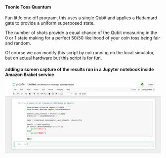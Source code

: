#### Toonie Toss Quantum  

Fun little one off program, this uses a single Qubit and applies a Hadamard gate to provide a uniform superposed state.  

The number of shots provide a equal chance of the Qubit measuring in the 0 or 1 state making for a perfect 50/50 likelihood of your coin toss being fair and random.  

Of course we can modify this script by not running on the local simulator, but on actual hardware but this script is for fun.  

#### adding a screen capture of the results run in a Jupyter notebook inside Amazon Braket service  

![Screenshot](img/toonietoss.jpeg)
